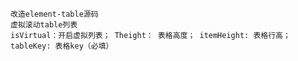     改造element-table源码 
    虚拟滚动table列表
    isVirtual：开启虚拟列表； Theight： 表格高度； itemHeight: 表格行高；tableKey: 表格key（必填）
